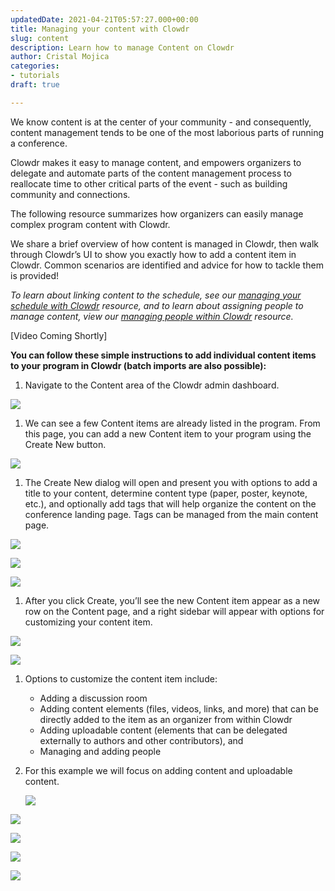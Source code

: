 ```yaml
---
updatedDate: 2021-04-21T05:57:27.000+00:00
title: Managing your content with Clowdr
slug: content
description: Learn how to manage Content on Clowdr
author: Cristal Mojica
categories:
- tutorials
draft: true

---
```

We know content is at the center of your community - and consequently, content management tends to be one of the most laborious parts of running a conference. 

Clowdr makes it easy to manage content, and empowers organizers to delegate and automate parts of the content management process to reallocate time to other critical parts of the event - such as building community and connections. 

The following resource summarizes how organizers can easily manage complex program content with Clowdr.

We share a brief overview of how content is managed in Clowdr, then walk through Clowdr’s UI to show you exactly how to add a content item in Clowdr. Common scenarios are identified and advice for how to tackle them is provided!

_To learn about linking content to the schedule, see our_ [_managing your schedule with Clowdr_](https://clowdr.org/resources/schedule) _resource, and to learn about assigning people to manage content, view our_ [_managing people within Clowdr_](https://clowdr.org/resources/people) _resource._

\[Video Coming Shortly\]

**You can follow these simple instructions to add individual content items to your program in Clowdr (batch imports are also possible):**

1. Navigate to the Content area of the Clowdr admin dashboard.

![](/images/content-1.jpg)

1. We can see a few Content items are already listed in the program. From this page, you can add a new Content item to your program using the Create New button.

![](/images/content-2.jpg)

1. The Create New dialog will open and present you with options to add a title to your content, determine content type (paper, poster, keynote, etc.), and optionally add tags that will help organize the content on the conference landing page. Tags can be managed from the main content page.

![](/images/content-3.jpg)

![](/images/content-4.jpg)

![](/images/content-5-tags.jpg)

1. After you click Create, you’ll see the new Content item appear as a new row on the Content page, and a right sidebar will appear with options for customizing your content item. 

![](/images/content-6-sidebar.jpg)

![](/images/content-7-options.jpg)

1. Options to customize the content item include:
   * Adding a discussion room
   * Adding content elements (files, videos, links, and more) that can be directly added to the item as an organizer from within Clowdr
   * Adding uploadable content (elements that can be delegated externally to authors and other contributors), and 
   * Managing and adding people 
2. For this example we will focus on adding content and uploadable content.

   ![](/images/content-8-add-content.jpg)

![](/images/content-9-uploadable.jpg)

![](/images/content-10-uploaders.jpg)

![](/images/content-11-manage-uploaders.jpg)

![](/images/content-12-add-uploaders.jpg)